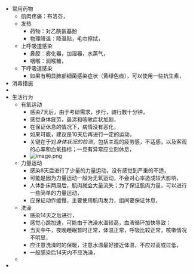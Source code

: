 - 常用药物
	- 肌肉疼痛：布洛芬，
	- 发热
		- 药物：对乙酰氨基酚
		- 物理降温：降温贴，毛巾擦拭，
	- 上呼吸道感染
		- 鼻腔：雾化器，加湿器，水蒸气，
		- 咽喉：润喉糖，
	- 下呼吸道感染
		- 如果有明显肺部细菌感染症状（黄绿色痰），可以使用一些抗生素，
- 消毒措施
-
- 生活行为
	- 有氧运动
		- 感染7天后，由于考研需求，步行，骑行数十分钟，
		- 感觉身体疲劳，鼻涕和咳嗽症状加剧，
		- 在保证休息的情况下，病情没有恶化，
		- 如果可能，建议是10天后再进行一定的运动，
		- 关键在于对*身体状况的检测*，包括主观的疲劳感，不适感，以及客观的心率和血氧指标；一旦有异常应立刻休息，
		- ![image.png](../assets/image_1672547446566_0.png)
	- 力量运动
		- 感染8天后进行了少量的力量运动，没有感觉到严重的不适，
		- 可能是因为力量运动一般为无氧运动，不会对心率造成较大影响，
		- 人体卧床两周后，肌肉就会大量流失；为了保证肌肉力量，可以进行一些简单的力量运动，
		- 应保证动作缓慢，主要使用肌肉发力，组间要保证休息，
	- 洗澡
		- 感染14天之后进行，
		- 感觉心跳加速，可能由于洗澡水温较高，血液循环加快导致；
		- 当天中午，夜晚睡眠暂时正常，体温正常，呼吸比较正常，咳嗽情况不明显，
		- 应注意洗澡时的保暖，注意水温最好接近体温，不应过高或过低，
		- 一般感染后14天内不应洗澡，
	-
-